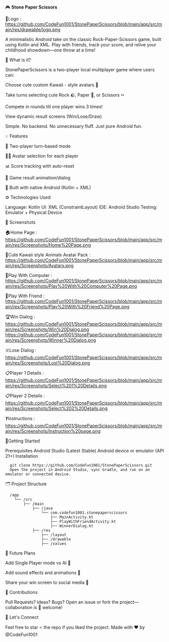 🎮 **Stone Paper Scissors**


📑Logo : 
https://github.com/CodeFun1001/StonePaperScissors/blob/main/app/src/main/res/drawable/logo.png


A minimalistic Android take on the classic Rock-Paper-Scissors game, built using Kotlin and XML. Play with friends, track your score, and relive your childhood showdown—one throw at a time!

🧠 What is it?

  StonePaperScissors is a two-player local multiplayer game where users can:
  
  Choose cute custom Kawaii - style avatars 👾
  
  Take turns selecting cute Rock 🪨, Paper 🧻, or Scissors ✂
  
  Compete in rounds till one player wins 3 times!
  
  View dynamic result screens (Win/Lose/Draw)
  
  Simple. No backend. No unnecessary fluff. Just pure Android fun.



💡 Features

  👥 Two-player turn-based mode
  
  🧑‍🎨 Avatar selection for each player
  
  📊 Score tracking with auto-reset
  
  🎯 Game result animation/dialog
  
  📱 Built with native Android (Kotlin + XML)


⚙ Technologies Used

  Language: Kotlin 
  UI: XML (ConstraintLayout)
  IDE: Android Studio
  Testing: Emulator + Physical Device


📸 Screenshots

🏠Home Page : https://github.com/CodeFun1001/StonePaperScissors/blob/main/app/src/main/res/Screenshots/Home%20Page.png

🐨Cute Kawaii style Animals Avatar Pack :
https://github.com/CodeFun1001/StonePaperScissors/blob/main/app/src/main/res/Screenshots/Avatars.png

🤖Play With Computer :
https://github.com/CodeFun1001/StonePaperScissors/blob/main/app/src/main/res/Screenshots/Play%20With%20Computer%20Page.png

👥Play With Friend :
https://github.com/CodeFun1001/StonePaperScissors/blob/main/app/src/main/res/Screenshots/Play%20With%20Friend%20Page.png

🏆Win Dialog : 
https://github.com/CodeFun1001/StonePaperScissors/blob/main/app/src/main/res/Screenshots/Win%20Dialog.png
https://github.com/CodeFun1001/StonePaperScissors/blob/main/app/src/main/res/Screenshots/Winner%20Dialog.png

☠️Lose Dialog :
https://github.com/CodeFun1001/StonePaperScissors/blob/main/app/src/main/res/Screenshots/Lost%20Dialog.png

📋Player 1 Details : 
https://github.com/CodeFun1001/StonePaperScissors/blob/main/app/src/main/res/Screenshots/Select%201%20Details.png

📋Player 2 Details : 
https://github.com/CodeFun1001/StonePaperScissors/blob/main/app/src/main/res/Screenshots/Select%202%20Details.png

❓Instructions : 
https://github.com/CodeFun1001/StonePaperScissors/blob/main/app/src/main/res/Screenshots/Instruction%20page.png



🏁Getting Started

  Prerequisites
  Android Studio (Latest Stable)
  Android device or emulator (API 21+)
  Installation
    
      git clone https://github.com/CodeFun1001/StonePaperScissors.git
      Open the project in Android Studio, sync Gradle, and run on an emulator or connected device.


🗂 Project Structure

      /app
        └── /src
            ├── /main
                ├── /java
                    └── com.codefun1001.stonepaperscissors
                        ├── MainActivity.kt
                        ├── PlayWithFriendActivity.kt
                        ├── WinnerDialog.kt
                ├── /res
                    ├── /layout
                    ├── /drawable
                    ├── /values

              
📌 Future Plans

  Add Single Player mode vs AI 🤖
  
  Add sound effects and animations 🎵
  
  Share your win screen to social media 🔗


🤝 Contributions

  Pull Requests? Ideas? Bugs?
  Open an issue or fork the project—collaboration is 💯 welcome!


💬 Let's Connect

  Feel free to star ⭐ the repo if you liked the project.
  Made with ❤ by @CodeFun1001
